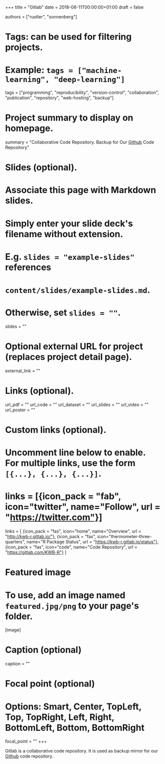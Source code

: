 +++
title = "Gitlab"
date = 2018-06-11T00:00:00+01:00
draft = false

authors = ["rustler", "sonnenberg"]

# Tags: can be used for filtering projects.
# Example: `tags = ["machine-learning", "deep-learning"]`
tags = ["programming", "reproducibility", "version-control", "collaboration", 
"publication", "repository", "web-hosting", "backup"]

# Project summary to display on homepage.
summary = "Collaborative Code Repository. Backup for Our [Github](fakin/tool/github/) Code Repository"

# Slides (optional).
#   Associate this page with Markdown slides.
#   Simply enter your slide deck's filename without extension.
#   E.g. `slides = "example-slides"` references 
#   `content/slides/example-slides.md`.
#   Otherwise, set `slides = ""`.
slides = ""

# Optional external URL for project (replaces project detail page).
external_link = ""

# Links (optional).
url_pdf = ""
url_code = ""
url_dataset = ""
url_slides = ""
url_video = ""
url_poster = ""

# Custom links (optional).
#   Uncomment line below to enable. For multiple links, use the form `[{...}, {...}, {...}]`.
# links = [{icon_pack = "fab", icon="twitter", name="Follow", url = "https://twitter.com"}]
links = [
{icon_pack = "fas", icon="home", name="Overview", url = "http://kwb-r.gitlab.io/"},
{icon_pack = "fas", icon="thermometer-three-quarters", name="R Package Status", url = "https://kwb-r.gitlab.io/status"},
{icon_pack = "fas", icon="code", name="Code Repository", url = "https://gitlab.com/KWB-R"}
]


# Featured image
# To use, add an image named `featured.jpg/png` to your page's folder. 
[image]
  # Caption (optional)
  caption = ""

  # Focal point (optional)
  # Options: Smart, Center, TopLeft, Top, TopRight, Left, Right, BottomLeft, Bottom, BottomRight
  focal_point = ""
+++

Gitlab is a collaborative code repository. It is used as backup mirror for our [Github](fakin/tool/github/) code repository.
